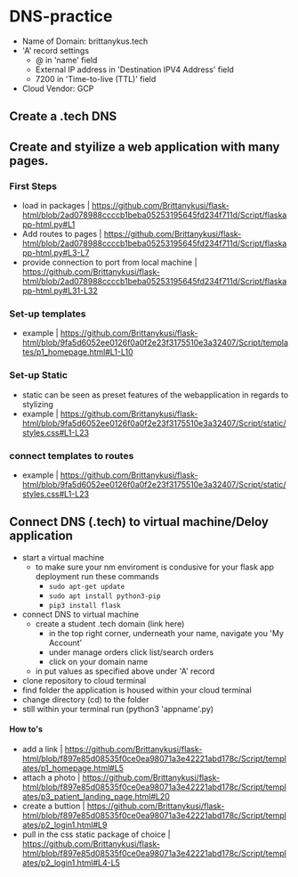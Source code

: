 # DNS-practice
- Name of Domain: brittanykus.tech
- 'A' record settings
  - @ in 'name' field
  - External IP address in 'Destination IPV4 Address' field
  - 7200 in 'Time-to-live (TTL)' field
- Cloud Vendor: GCP
## Create a .tech DNS

## Create and styilize a web application with many pages.

### First Steps
- load in packages | https://github.com/Brittanykusi/flask-html/blob/2ad078988ccccb1beba05253195645fd234f711d/Script/flaskapp-html.py#L1
- Add routes to pages | https://github.com/Brittanykusi/flask-html/blob/2ad078988ccccb1beba05253195645fd234f711d/Script/flaskapp-html.py#L3-L7
- provide connection to port from local machine | https://github.com/Brittanykusi/flask-html/blob/2ad078988ccccb1beba05253195645fd234f711d/Script/flaskapp-html.py#L31-L32

### Set-up templates
- example | https://github.com/Brittanykusi/flask-html/blob/9fa5d6052ee0126f0a0f2e23f3175510e3a32407/Script/templates/p1_homepage.html#L1-L10

### Set-up Static
- static can be seen as preset features of the webapplication in regards to stylizing
- example | https://github.com/Brittanykusi/flask-html/blob/9fa5d6052ee0126f0a0f2e23f3175510e3a32407/Script/static/styles.css#L1-L23

### connect templates to routes 
- example | https://github.com/Brittanykusi/flask-html/blob/9fa5d6052ee0126f0a0f2e23f3175510e3a32407/Script/static/styles.css#L1-L23

## Connect DNS (.tech) to virtual machine/Deloy application
- start a virtual machine
  - to make sure your nm enviroment is condusive for your flask app deployment run these commands
    - `sudo apt-get update`
    - `sudo apt install python3-pip`
    - `pip3 install flask`
- connect DNS to virtual machine
  - create a student .tech domain (link here)
    - in the top right corner, underneath your name, navigate you 'My Account'
    - under manage orders click list/search orders
    - click on your domain name
  - in put values as specified above under 'A' record 
- clone repository to cloud terminal
- find folder the application is housed within your cloud terminal 
- change directory (cd) to the folder
- still within your terminal run (python3 'appname'.py) 


#### How to's
- add a link | https://github.com/Brittanykusi/flask-html/blob/f897e85d08535f0ce0ea98071a3e42221abd178c/Script/templates/p1_homepage.html#L5
- attach a photo | https://github.com/Brittanykusi/flask-html/blob/f897e85d08535f0ce0ea98071a3e42221abd178c/Script/templates/p3_patient_landing_page.html#L20
- create a buttion | https://github.com/Brittanykusi/flask-html/blob/f897e85d08535f0ce0ea98071a3e42221abd178c/Script/templates/p2_login1.html#L9
- pull in the css static package of choice | https://github.com/Brittanykusi/flask-html/blob/f897e85d08535f0ce0ea98071a3e42221abd178c/Script/templates/p2_login1.html#L4-L5
